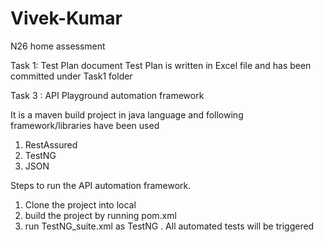# Vivek-Kumar
N26 home assessment

Task 1: Test Plan document
Test Plan is written in Excel file and has been committed under Task1 folder

Task 3 : API Playground automation framework

It is a maven build project in java language and following framework/libraries have been used
1. RestAssured
2. TestNG
3. JSON

Steps to run the API automation framework.
1. Clone the project into local
2. build the project by running pom.xml
3. run TestNG_suite.xml as TestNG . All automated tests will be triggered
